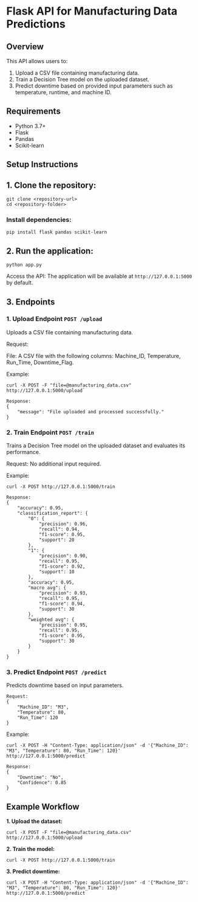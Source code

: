 # Flask API for Manufacturing Data Predictions

## Overview
This API allows users to:
1. Upload a CSV file containing manufacturing data.
2. Train a Decision Tree model on the uploaded dataset.
3. Predict downtime based on provided input parameters such as temperature, runtime, and machine ID.

## Requirements
- Python 3.7+
- Flask
- Pandas
- Scikit-learn

## Setup Instructions

## 1. **Clone the repository:**
```
git clone <repository-url>
cd <repository-folder>
```

### Install dependencies:
```
pip install flask pandas scikit-learn
```

## 2. **Run the application:**
```
python app.py
```
Access the API: The application will be available at `http://127.0.0.1:5000` by default.


## 3. **Endpoints**

   ### 1. **Upload Endpoint** `POST /upload`

   Uploads a CSV file containing manufacturing data.

   Request:
   
   File: A CSV file with the following columns: Machine_ID, Temperature, Run_Time, Downtime_Flag.
   
   Example:
   
   ```
   curl -X POST -F "file=@manufacturing_data.csv" http://127.0.0.1:5000/upload`
   ```
   
   ```
   Response:
   {
       "message": "File uploaded and processed successfully."
   }
   ```
   
   
   ### 2. **Train Endpoint**  `POST /train`
   
   Trains a Decision Tree model on the uploaded dataset and evaluates its performance.
   
   Request: No additional input required.
   
   Example:
   ```
   curl -X POST http://127.0.0.1:5000/train
   ```
   ```
   Response:
   {
       "accuracy": 0.95,
       "classification_report": {
           "0": {
               "precision": 0.96,
               "recall": 0.94,
               "f1-score": 0.95,
               "support": 20
           },
           "1": {
               "precision": 0.90,
               "recall": 0.95,
               "f1-score": 0.92,
               "support": 10
           },
           "accuracy": 0.95,
           "macro avg": {
               "precision": 0.93,
               "recall": 0.95,
               "f1-score": 0.94,
               "support": 30
           },
           "weighted avg": {
               "precision": 0.95,
               "recall": 0.95,
               "f1-score": 0.95,
               "support": 30
           }
       }
   }
   ```
   
   ### 3. **Predict Endpoint** `POST /predict`
   
   Predicts downtime based on input parameters.
   
   ```
   Request:
   {
       "Machine_ID": "M3",
       "Temperature": 80,
       "Run_Time": 120
   }
   ```
   
   Example:
   
   ```
   curl -X POST -H "Content-Type: application/json" -d '{"Machine_ID": "M3", "Temperature": 80, "Run_Time": 120}' http://127.0.0.1:5000/predict
   ```
   
   ```
   Response:
   {
       "Downtime": "No",
       "Confidence": 0.85
   }
   ```
   
## Example Workflow
   
   **1. Upload the dataset:**
   
   ```
   curl -X POST -F "file=@manufacturing_data.csv" http://127.0.0.1:5000/upload
   ```
   
   **2. Train the model:**
   
   ```
   curl -X POST http://127.0.0.1:5000/train
   ```
   
   **3. Predict downtime:**
   
   ```
   curl -X POST -H "Content-Type: application/json" -d '{"Machine_ID": "M3", "Temperature": 80, "Run_Time": 120}' http://127.0.0.1:5000/predict
   ```
